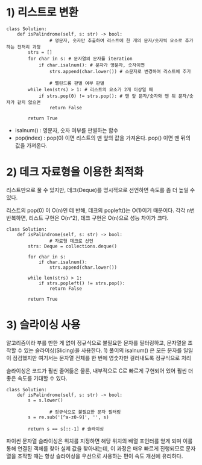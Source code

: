 # 1) 리스트로 변환
```python3
class Solution:
    def isPalindrome(self, s: str) -> bool:
				# 영문자, 숫자만 추출하여 리스트에 한 개의 문자/숫자씩 요소로 추가하는 전처리 과정
        strs = []
        for char in s: # 문자열의 문자를 iteration
            if char.isalnum(): # 문자가 영문자, 숫자이면
                strs.append(char.lower()) # 소문자로 변경하여 리스트에 추가
        
				# 팰린드롬 판별 여부 판별
        while len(strs) > 1: # 리스트의 요소가 2개 이상일 때
            if strs.pop(0) != strs.pop(): # 맨 앞 문자/숫자와 맨 뒤 문자/숫자가 같지 않으면
                return False
        
        return True
```
* isalnum() : 영문자, 숫자 여부를 판별하는 함수
* pop(index) : pop(0) 이면 리스트의 맨 앞의 값을 가져온다. pop() 이면 맨 뒤의 값을 가져온다.

# 2) 데크 자료형을 이용한 최적화
리스트만으로 풀 수 있지만, 데크(Deque)를 명시적으로 선언하면 속도를 좀 더 높일 수 있다.

리스트의 pop(0) 이 O(n)인 데 반해, 데크의 popleft()는 O(1)이기 때문이다. 각각 n번 반복하면, 리스트 구현은 O(n^2), 데크 구현은 O(n)으로 성능 차이가 크다.

```python3
class Solution:
    def isPalindrome(self, s: str) -> bool:
				# 자료형 데크로 선언
        strs: Deque = collections.deque() 
            
        for char in s:
            if char.isalnum():
                strs.append(char.lower())
                
        while len(strs) > 1:
            if strs.popleft() != strs.pop():
                return False
            
        return True
```

# 3) 슬라이싱 사용
알고리즘이라 부를 만한 게 없이 정규식으로 불필요한 문자를 필터링하고, 문자열을 조작할 수 있는 슬라이싱(Slicing)을 사용한다. 1) 풀이의 isalnum() 은 모든 문자를 일일이 점검했지만 여기서는 문자열 전체를 한 번에 영숫자만 걸러내도록 정규식으로 처리

슬라이싱은 코드가 훨씬 줄어듦은 물론, 내부적으로 C로 빠르게 구현되어 있어 훨씬 더 좋은 속도를 기대할 수 있다.

```python3
class Solution:
    def isPalindrome(self, s: str) -> bool:
        s = s.lower()
        
				# 정규식으로 불필요한 문자 필터링
        s = re.sub('[^a-z0-9]', '', s)
        
        return s == s[::-1] # 슬라이싱
```
파이썬 문자열 슬라이싱은 위치를 지정하면 해당 위치의 배열 포인터를 얻게 되며 이를 통해 연결된 객체를 찾아 실제 값을 찾아내는데, 이 과정은 매우 빠르게 진행되므로 문자열을 조작할 때는 항상 슬라이싱을 우선으로 사용하는 편이 속도 개선에 유리하다.

